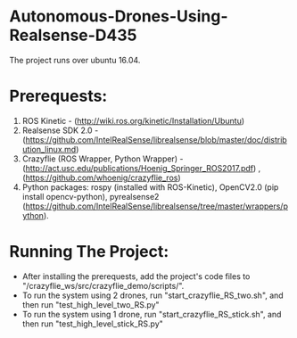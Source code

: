 # Autonomous-Drones-Using-Realsense-D435

The project runs over ubuntu 16.04.

# Prerequests:
1. ROS Kinetic - (http://wiki.ros.org/kinetic/Installation/Ubuntu)
2. Realsense SDK 2.0 - (https://github.com/IntelRealSense/librealsense/blob/master/doc/distribution_linux.md)
3. Crazyflie (ROS Wrapper, Python Wrapper) - (http://act.usc.edu/publications/Hoenig_Springer_ROS2017.pdf) , (https://github.com/whoenig/crazyflie_ros)
4. Python packages: rospy (installed with ROS-Kinetic), OpenCV2.0 (pip install opencv-python), pyrealsense2 (https://github.com/IntelRealSense/librealsense/tree/master/wrappers/python).

# Running The Project:
* After installing the prerequests, add the project's code files to "/crazyflie_ws/src/crazyflie_demo/scripts/".
* To run the system using 2 drones, run "start_crazyflie_RS_two.sh", and then run "test_high_level_two_RS.py"
* To run the system using 1 drone, run "start_crazyflie_RS_stick.sh", and then run "test_high_level_stick_RS.py"
